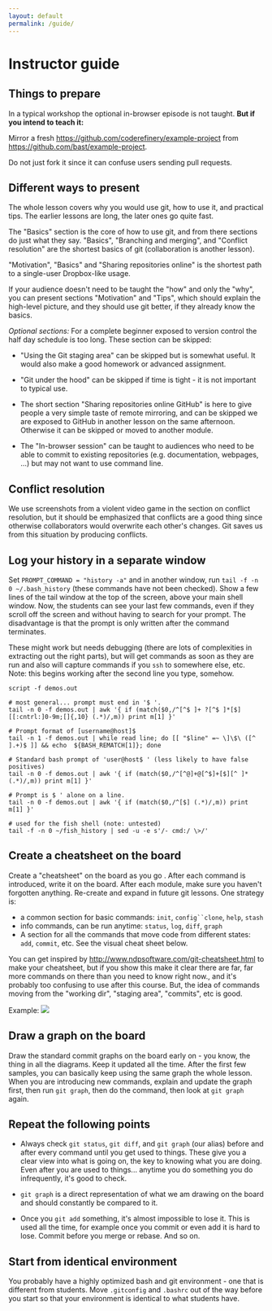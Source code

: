 ```yaml
---
layout: default
permalink: /guide/
---
```


# Instructor guide


## Things to prepare

In a typical workshop the optional in-browser episode is not taught.
**But if you intend to teach it:**

Mirror a fresh https://github.com/coderefinery/example-project
from https://github.com/bast/example-project.

Do not just fork it since it can confuse users sending pull requests.

## Different ways to present

The whole lesson covers why you would use git, how to use it, and
practical tips.  The earlier lessons are long, the later ones go quite
fast.

The "Basics" section is the core of how to use git, and from there
sections do just what they say.  "Basics", "Branching
and merging", and "Conflict resolution" are the shortest basics of git
(collaboration is another lesson).

"Motivation", "Basics" and "Sharing repositories online" is the
shortest path to a single-user Dropbox-like usage.

If your audience doesn't need to be taught the "how" and only the
"why", you can present sections "Motivation" and "Tips", which
should explain the high-level picture, and they should use git better,
if they already know the basics.



*Optional sections:*
For a complete beginner exposed to version control the half day schedule is too
long. These section can be skipped:

- "Using the Git staging area" can be skipped but is somewhat useful.
  It would also make a good homework or advanced assignment.

- "Git under the hood" can be skipped if time is tight - it is not
  important to typical use.

- The short section "Sharing repositories online GitHub" is here to
  give people a very simple taste of remote mirroring, and can be
  skipped we are exposed to GitHub in another lesson on the same
  afternoon. Otherwise it can be skipped or moved to another module.

- The "In-browser session" can be taught to audiences who need to be able to 
  commit to existing repositories (e.g. documentation, webpages, ...)
  but may not want to use command line.

## Conflict resolution

We use screenshots from a violent video game in the section on conflict resolution, but 
it should be emphasized that conflicts are a good thing since otherwise collaborators would 
overwrite each other's changes. Git saves us from this situation by producing conflicts.

## Log your history in a separate window

Set `PROMPT_COMMAND = "history -a"` and in another window, run `tail
-f -n 0 ~/.bash_history`  (these commands have not been checked).  Show a
few lines of the tail window at the top of the screen, above your main
shell window.  Now, the students can see your last few commands, even
if they scroll off the screen and without having to search for your
prompt.  The disadvantage is that the prompt is only written after the
command terminates.

These might work but needs debugging (there are lots of complexities
in extracting out the right parts), but will get commands as soon as
they are run and also will capture commands if you `ssh` to somewhere
else, etc.  Note: this begins working after the second line you type,
somehow.

```
script -f demos.out

# most general... prompt must end in '$ '.
tail -n 0 -f demos.out | awk '{ if (match($0,/^[^$ ]+ ?[^$ ]*[$][[:cntrl:]0-9m;[]{,10} (.*)/,m)) print m[1] }'

# Prompt format of [username@host]$
tail -n 1 -f demos.out | while read line; do [[ "$line" =~ \]\$\ ([^ ].+)$ ]] && echo  ${BASH_REMATCH[1]}; done

# Standard bash prompt of 'user@host$ ' (less likely to have false positives)
tail -n 0 -f demos.out | awk '{ if (match($0,/^[^@]+@[^$]+[$][^ ]* (.*)/,m)) print m[1] }'

# Prompt is $ ' alone on a line.
tail -n 0 -f demos.out | awk '{ if (match($0,/^[$] (.*)/,m)) print m[1] }'

# used for the fish shell (note: untested)
tail -f -n 0 ~/fish_history | sed -u -e s'/- cmd:/ \>/'
```


## Create a cheatsheet on the board

Create a "cheatsheet" on the board as you go . After each command is
introduced, write it on the board. After each module, make sure you
haven't forgotten anything. Re-create and expand in future git
lessons.  One strategy is:

- a common section for basic commands: `init`, `config``clone`, `help`, `stash`
- info commands, can be run anytime: `status`, `log`, `diff`, `graph`
- A section for all the commands that move code from different states:
  `add`, `commit`, etc.  See the visual cheat sheet below.

You can get inspired by http://www.ndpsoftware.com/git-cheatsheet.html
to make your cheatsheet, but if you show this make it clear there are
far, far more commands on there than you need to know right now., and
it's probably too confusing to use after this course.  But, the idea
of commands moving from the "working dir", "staging area", "commits",
etc is good.

Example:
![](../img/cheat-sheet.jpg)


## Draw a graph on the board

Draw the standard commit graphs on the board early on - you know, the
thing in all the diagrams.  Keep it updated all the time.  After the
first few samples, you can basically keep using the same graph the
whole lesson.  When you are introducing new commands, explain and
update the graph first, then run `git graph`, then do the command,
then look at `git graph` again.


## Repeat the following points

- Always check `git status`, `git diff`, and `git graph` (our alias) before and
  after every command until you get used to things. These give you a clear view
  into what is going on, the key to knowing what you are doing.  Even
  after you are used to things... anytime you do something you do
  infrequently, it's good to check.

- `git graph` is a direct representation of what we am drawing on the
  board and should constantly be compared to it.

- Once you `git add` something, it's almost impossible to lose it.
  This is used all the time, for example once you commit or even add
  it is hard to lose.  Commit before you merge or rebase. And so on.


## Start from identical environment

You probably have a highly optimized bash and git environment - one
that is different from students.  Move `.gitconfig` and `.bashrc` out
of the way before you start so that your environment is identical to
what students have.
